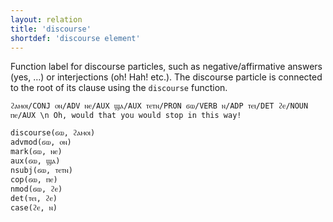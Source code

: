 ```yaml
---
layout: relation
title: 'discourse'
shortdef: 'discourse element'
---
```


Function label for discourse particles, such as negative/affirmative answers (yes, …) or interjections (oh! Hah! etc.). The discourse particle is connected to the root of its clause using the `discourse` function.

~~~ sdparse
ϩⲁⲙⲟⲓ/CONJ ⲟⲛ/ADV ⲛⲉ/AUX ϣⲁ/AUX ⲧⲉⲧⲛ/PRON ϭⲱ/VERB ⲛ/ADP ⲧⲉⲓ/DET ϩⲉ/NOUN ⲡⲉ/AUX \n Oh, would that you would stop in this way! 

discourse(ϭⲱ, ϩⲁⲙⲟⲓ)
advmod(ϭⲱ, ⲟⲛ)
mark(ϭⲱ, ⲛⲉ)
aux(ϭⲱ, ϣⲁ)
nsubj(ϭⲱ, ⲧⲉⲧⲛ)
cop(ϭⲱ, ⲡⲉ)
nmod(ϭⲱ, ϩⲉ)
det(ⲧⲉⲓ, ϩⲉ)
case(ϩⲉ, ⲛ)
~~~
